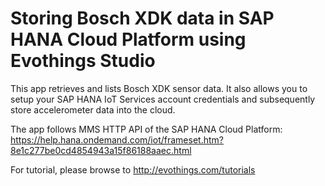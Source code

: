 # Storing Bosch XDK data in SAP HANA Cloud Platform using Evothings Studio

This app retrieves and lists Bosch XDK sensor data. It also allows you to setup your SAP HANA IoT Services account credentials and subsequently store accelerometer data into the cloud.

The app follows MMS HTTP API of the SAP HANA Cloud Platform: https://help.hana.ondemand.com/iot/frameset.htm?8e1c277be0cd4854943a15f86188aaec.html

For tutorial, please browse to http://evothings.com/tutorials